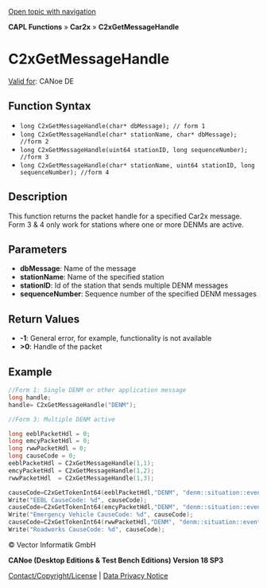 [Open topic with navigation](../../../../../CANoeDEFamily.htm#Topics/CAPLFunctions/Car2x/Functions/CAPLfunctionC2xGetMessageHandle.md)

**CAPL Functions** » **Car2x** » **C2xGetMessageHandle**

# C2xGetMessageHandle

[Valid for](../../../Shared/FeatureAvailability.md): CANoe DE

## Function Syntax

- `long C2xGetMessageHandle(char* dbMessage); // form 1`
- `long C2xGetMessageHandle(char* stationName, char* dbMessage); //form 2`
- `long C2xGetMessageHandle(uint64 stationID, long sequenceNumber); //form 3`
- `long C2xGetMessageHandle(char* stationName, uint64 stationID, long sequenceNumber); //form 4`

## Description

This function returns the packet handle for a specified Car2x message. Form 3 & 4 only work for stations where one or more DENMs are active.

## Parameters

- **dbMessage**: Name of the message
- **stationName**: Name of the specified station
- **stationID**: Id of the station that sends multiple DENM messages
- **sequenceNumber**: Sequence number of the specified DENM messages

## Return Values

- **-1**: General error, for example, functionality is not available
- **>0**: Handle of the packet

## Example

```c
//Form 1: Single DENM or other application message
long handle;
handle= C2xGetMessageHandle("DENM");

//Form 3: Multiple DENM active

long eeblPacketHdl = 0;
long emcyPacketHdl = 0;
long rwwPacketHdl = 0;
long causeCode = 0;
eeblPacketHdl = C2xGetMessageHandle(1,1);
emcyPacketHdl = C2xGetMessageHandle(1,2);
rwwPacketHdl  = C2xGetMessageHandle(1,3);

causeCode=C2xGetTokenInt64(eeblPacketHdl,"DENM", "denm::situation::eventType::causeCode");
Write("EEBL CauseCode: %d", causeCode);
causeCode=C2xGetTokenInt64(emcyPacketHdl,"DENM", "denm::situation::eventType::causeCode");
Write("Emergency Vehicle CauseCode: %d", causeCode);
causeCode=C2xGetTokenInt64(rwwPacketHdl,"DENM", "denm::situation::eventType::causeCode");
Write("Roadworks CauseCode: %d", causeCode);
```

© Vector Informatik GmbH

**CANoe (Desktop Editions & Test Bench Editions) Version 18 SP3**

[Contact/Copyright/License](../../../Shared/ContactCopyrightLicense.md) | [Data Privacy Notice](https://www.vector.com/int/en/company/get-info/privacy-policy/)